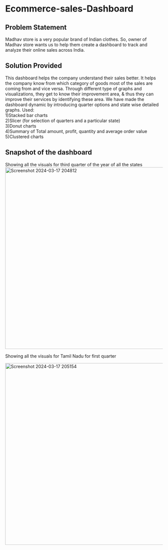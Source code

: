 # Ecommerce-sales-Dashboard

## Problem Statement

Madhav store is a very popular brand of Indian clothes. So, owner of Madhav store wants us to help them create a dashboard to track and analyze their online sales across India.

## Solution Provided

This dashboard helps the company understand their sales better. It helps the company know from which category of goods most of the sales are coming from and vice versa. Through different type of graphs and visualizations, they get to know their improvement area, & thus they can improve their services by identifying these area. We have made the dashboard dynamic by introducing quarter options and state wise detailed graphs.
Used: <br>
1)Stacked bar charts <br>
2)Slicer (for selection of quarters and a particular state) <br>
3)Donut charts <br>
4)Summary of Total amount, profit, quantity and average order value <br>
5)Clustered charts 

## Snapshot of the dashboard

Showing all the visuals for third quarter of the year of all the states
<img width="579" alt="Screenshot 2024-03-17 204812" src="https://github.com/jeet-Abhi123/Sales-Dashboard-using-Power-BI/assets/143840497/2982f880-347a-48e1-ab63-0b3e043d9219">

Showing all the visuals for Tamil Nadu for first quarter

<img width="579" alt="Screenshot 2024-03-17 205154" src="https://github.com/jeet-Abhi123/Sales-Dashboard-using-Power-BI/assets/143840497/2993a598-d140-486d-bce5-d3d37f349b53">

